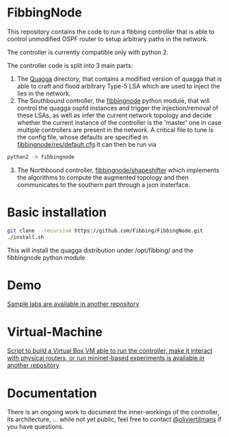 # FibbingNode
This repository contains the code to run a fibbing controller
that is able to control unmodified OSPF router to setup arbitrary paths in the network.

The controller is currently compatible only with python 2.

The controller code is split into 3 main parts:

1. The [Quagga](https://github.com/Fibbing/Quagga) directory, that contains a modified version of quagga that is able to craft
and flood arbitrary Type-5 LSA which are used to inject the lies in the network.
2. The Southbound controller, the [fibbingnode](https://github.com/Fibbing/FibbingNode/tree/master/fibbingnode) python module, that will control the quagga ospfd instances
and trigger the injection/removal of these LSAs, as well as infer the current network topology
and decide whether the current instance of the controller is the 'master' one in case multiple controllers are
present in the network. A critical file to tune is the config file, whose defaults are specified in [fibbingnode/res/default.cfg](https://github.com/Fibbing/FibbingNode/blob/master/fibbingnode/res/default.cfg).It can then be run via 
```bash
python2 -m fibbingnode
```
3. The Northbound controller, [fibbingnode/shapeshifter](https://github.com/Fibbing/FibbingNode/tree/master/fibbingnode/algorithms)
which implements the algorithms to compute the augmented topology and then communicates to the
southern part through a json insterface.

# Basic installation

```bash
git clone --recursive https://github.com/Fibbing/FibbingNode.git
./install.sh
```

This will install the quagga distribution under /opt/fibbing/ and the fibbingnode python module

# Demo

[Sample labs are available in another repository](https://github.com/Fibbing/labs)

# Virtual-Machine

[Script to build a Virtual Box VM able to run the controller, make it interact with physical routers, or run mininet-based experiments is available in another repository](https://github.com/Fibbing/virtual-machine)

# Documentation

There is an ongoing work to document the inner-workings of the controller, its architecture, ... while not yet public, feel free to contact [@oliviertilmans](https://github.com/oliviertilmans) if you have questions.
